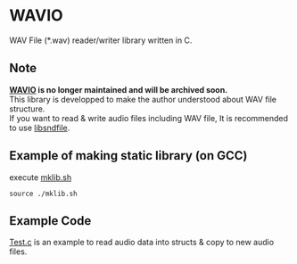 # WAVIO
WAV File (*.wav) reader/writer library written in C.

## Note
**[WAVIO](https://github.com/AUDIY/WAVIO) is no longer maintained and will be archived soon.**  
This library is developped to make the author understood about WAV file structure.  
If you want to read & write audio files including WAV file, It is recommended to use [libsndfile](https://libsndfile.github.io/libsndfile/).  

## Example of making static library (on GCC)
execute [mklib.sh](https://github.com/AUDIY/WAVIO/blob/main/mklib.sh)
```
source ./mklib.sh
```

## Example Code
[Test.c](https://github.com/AUDIY/WAVIO/blob/main/Test.c) is an example to read audio data into structs & copy to new audio files.
